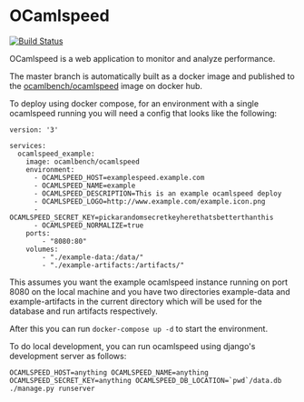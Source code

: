# OCamlspeed
[![Build Status](https://cloud.drone.io/api/badges/ocaml-bench/ocamlspeed/status.svg)](https://cloud.drone.io/ocaml-bench/ocamlspeed)

OCamlspeed is a web application to monitor and analyze performance.

The master branch is automatically built as a docker image and published to the [ocamlbench/ocamlspeed](https://hub.docker.com/r/ocamlbench/ocamlspeed) image on docker hub.

To deploy using docker compose, for an environment with a single ocamlspeed running you will need a config that looks like the following:

```
version: '3'

services:
  ocamlspeed_example:
    image: ocamlbench/ocamlspeed
    environment:
      - OCAMLSPEED_HOST=examplespeed.example.com
      - OCAMLSPEED_NAME=example
      - OCAMLSPEED_DESCRIPTION=This is an example ocamlspeed deploy
      - OCAMLSPEED_LOGO=http://www.example.com/example.icon.png
      - OCAMLSPEED_SECRET_KEY=pickarandomsecretkeyherethatsbetterthanthis
      - OCAMLSPEED_NORMALIZE=true
    ports: 
        - "8080:80"
    volumes:
        - "./example-data:/data/"
        - "./example-artifacts:/artifacts/"
```

This assumes you want the example ocamlspeed instance running on port 8080 on the local machine and you have two directories example-data and example-artifacts in the current directory which will be used for the database and run artifacts respectively.

After this you can run ```docker-compose up -d``` to start the environment.

To do local development, you can run ocamlspeed using django's development server as follows:

```
OCAMLSPEED_HOST=anything OCAMLSPEED_NAME=anything OCAMLSPEED_SECRET_KEY=anything OCAMLSPEED_DB_LOCATION=`pwd`/data.db ./manage.py runserver
```
